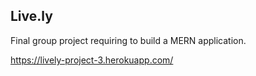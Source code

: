 ## Live.ly
Final group project requiring to build a MERN application.

https://lively-project-3.herokuapp.com/
